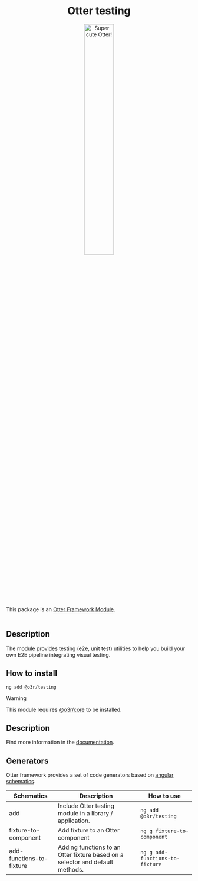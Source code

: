 <h1 align="center">Otter testing</h1>
<p align="center">
  <img src="https://raw.githubusercontent.com/AmadeusITGroup/otter/main/assets/logo/otter.png" alt="Super cute Otter!" width="40%"/>
</p>

This package is an [Otter Framework Module](https://github.com/AmadeusITGroup/otter/tree/main/docs/core/MODULE.md).
<br />
<br />

## Description

The module provides testing (e2e, unit test) utilities to help you build your own E2E pipeline integrating visual testing.

## How to install

```shell
ng add @o3r/testing
```

> [!WARNING]
> This module requires [@o3r/core](https://www.npmjs.com/package/@o3r/core) to be installed.

## Description

Find more information in the [documentation](https://github.com/AmadeusITGroup/otter/tree/main/docs/testing/).

## Generators

Otter framework provides a set of code generators based on [angular schematics](https://angular.io/guide/schematics).

| Schematics                 | Description                                                                   | How to use                        |
| -------------------------- | ----------------------------------------------------------------------------- | --------------------------------- |
| add                        | Include Otter testing module in a library / application.                      | `ng add @o3r/testing`             |
| fixture-to-component       | Add fixture to an Otter component                                             | `ng g fixture-to-component`       |
| add-functions-to-fixture   | Adding functions to an Otter fixture based on a selector and default methods. | `ng g add-functions-to-fixture`   |
